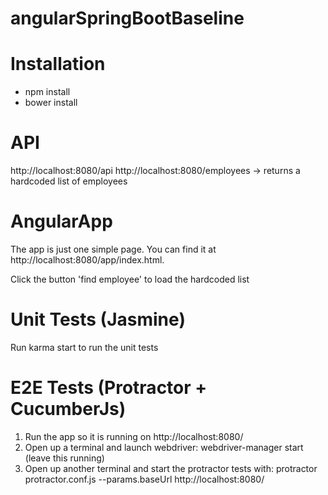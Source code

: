 # angularSpringBootBaseline

# Installation
- npm install
- bower install

# API
http://localhost:8080/api
http://localhost:8080/employees -> returns a hardcoded list of employees

# AngularApp
The app is just one simple page. You can find it at http://localhost:8080/app/index.html.

Click the button 'find employee' to load the hardcoded list

# Unit Tests (Jasmine)
Run karma start to run the unit tests

# E2E Tests (Protractor + CucumberJs)
1. Run the app so it is running on http://localhost:8080/
1. Open up a terminal and launch webdriver: webdriver-manager start  (leave this running)
1. Open up another terminal and start the protractor tests with: protractor protractor.conf.js --params.baseUrl http://localhost:8080/



